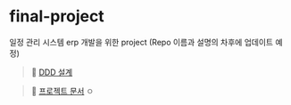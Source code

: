 # final-project
일정 관리 시스템 erp 개발을 위한 project (Repo 이름과 설명의 차후에 업데이트 예정)

> 🔗 <a href="https://miro.com/app/board/uXjVKQtve4I=/?share_link_id=857640009601">DDD 설계</a>

> 🔗 <a href="https://docs.google.com/spreadsheets/d/1HWfxvQndZ2qIPvQ9ABBPGIpPJcfVdUdNPyAJghvC7W4/edit?usp=sharing">프로젝트 문서</a>
ㅇ
